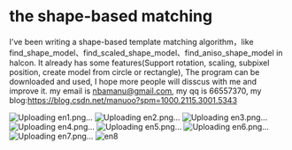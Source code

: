 
# the shape-based matching
I've been writing a shape-based template matching algorithm，like find_shape_model、find_scaled_shape_model、find_aniso_shape_model in halcon.  It already has some features(Support rotation, scaling, subpixel position, create model from circle or rectangle), The program can be downloaded and used, I hope more people will disscus with me and improve it. my email is nbamanu@gmail.com, my qq is 66557370, my blog:https://blog.csdn.net/manuoo?spm=1000.2115.3001.5343

![Uploading en1.png…]()
![Uploading en2.png…]()
![Uploading en3.png…]()
![Uploading en4.png…]()
![Uploading en5.png…]()
![Uploading en6.png…]()
![Uploading en7.png…]()
![en8](https://github.com/mwwzbinf/mwwz-shape-match/assets/133193722/140abf22-e7f9-4d31-8299-e6c3d85afbbb)
